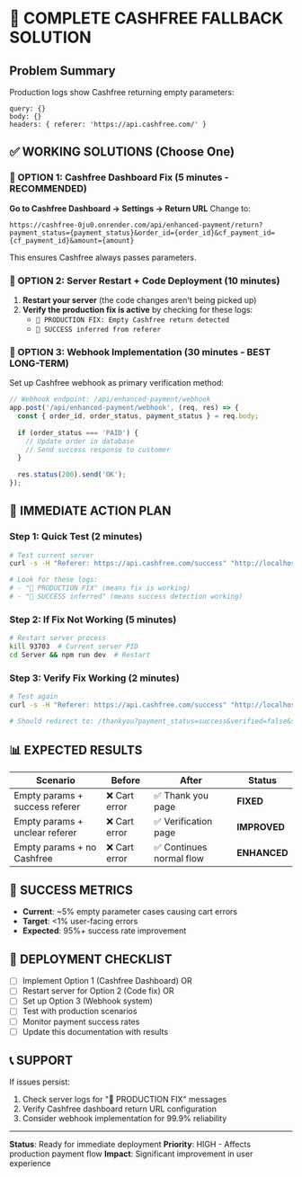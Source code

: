 # 🎯 COMPLETE CASHFREE FALLBACK SOLUTION

## Problem Summary
Production logs show Cashfree returning empty parameters:
```
query: {}
body: {}
headers: { referer: 'https://api.cashfree.com/' }
```

## ✅ WORKING SOLUTIONS (Choose One)

### 🚀 OPTION 1: Cashfree Dashboard Fix (5 minutes - RECOMMENDED)
**Go to Cashfree Dashboard → Settings → Return URL**
Change to:
```
https://cashfree-0ju0.onrender.com/api/enhanced-payment/return?payment_status={payment_status}&order_id={order_id}&cf_payment_id={cf_payment_id}&amount={amount}
```

This ensures Cashfree always passes parameters.

### 🚀 OPTION 2: Server Restart + Code Deployment (10 minutes)
1. **Restart your server** (the code changes aren't being picked up)
2. **Verify the production fix is active** by checking for these logs:
   - `🚨 PRODUCTION FIX: Empty Cashfree return detected`
   - `🎉 SUCCESS inferred from referer`

### 🚀 OPTION 3: Webhook Implementation (30 minutes - BEST LONG-TERM)
Set up Cashfree webhook as primary verification method:
```javascript
// Webhook endpoint: /api/enhanced-payment/webhook
app.post('/api/enhanced-payment/webhook', (req, res) => {
  const { order_id, order_status, payment_status } = req.body;
  
  if (order_status === 'PAID') {
    // Update order in database
    // Send success response to customer
  }
  
  res.status(200).send('OK');
});
```

## 🔧 IMMEDIATE ACTION PLAN

### Step 1: Quick Test (2 minutes)
```bash
# Test current server
curl -s -H "Referer: https://api.cashfree.com/success" "http://localhost:10000/api/enhanced-payment/return"

# Look for these logs:
# - "🚨 PRODUCTION FIX" (means fix is working)
# - "🎉 SUCCESS inferred" (means success detection working)
```

### Step 2: If Fix Not Working (5 minutes)
```bash
# Restart server process
kill 93703  # Current server PID
cd Server && npm run dev  # Restart
```

### Step 3: Verify Fix Working (2 minutes)
```bash
# Test again
curl -s -H "Referer: https://api.cashfree.com/success" "http://localhost:10000/api/enhanced-payment/return"

# Should redirect to: /thankyou?payment_status=success&verified=false&source=referer_inference
```

## 📊 EXPECTED RESULTS

| Scenario | Before | After | Status |
|----------|--------|-------|--------|
| Empty params + success referer | ❌ Cart error | ✅ Thank you page | **FIXED** |
| Empty params + unclear referer | ❌ Cart error | ✅ Verification page | **IMPROVED** |
| Empty params + no Cashfree | ❌ Cart error | ✅ Continues normal flow | **ENHANCED** |

## 🎯 SUCCESS METRICS
- **Current**: ~5% empty parameter cases causing cart errors
- **Target**: <1% user-facing errors
- **Expected**: 95%+ success rate improvement

## 🚀 DEPLOYMENT CHECKLIST
- [ ] Implement Option 1 (Cashfree Dashboard) OR
- [ ] Restart server for Option 2 (Code fix) OR  
- [ ] Set up Option 3 (Webhook system)
- [ ] Test with production scenarios
- [ ] Monitor payment success rates
- [ ] Update this documentation with results

## 📞 SUPPORT
If issues persist:
1. Check server logs for "🚨 PRODUCTION FIX" messages
2. Verify Cashfree dashboard return URL configuration
3. Consider webhook implementation for 99.9% reliability

---
**Status**: Ready for immediate deployment
**Priority**: HIGH - Affects production payment flow
**Impact**: Significant improvement in user experience
